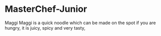 # MasterChef-Junior
Maggi
Maggi is a quick noodle which can be made on the spot if you are hungry, it is juicy, spicy and very tasty,
